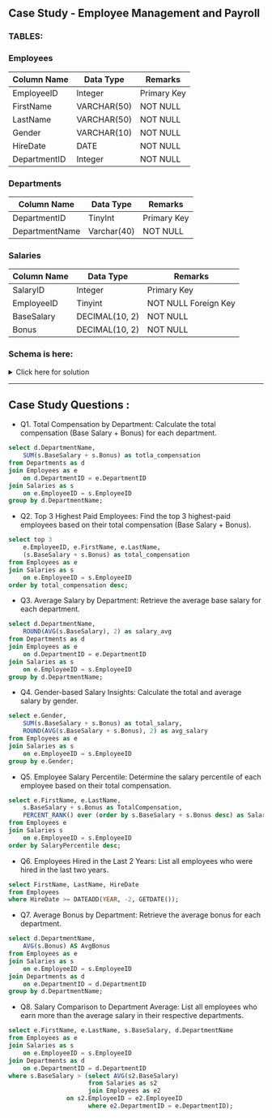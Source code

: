 ## Case Study - Employee Management and Payroll

### TABLES:

### Employees

|Column Name |	Data Type	 | Remarks |
|------------|-------------|---------|
|EmployeeID	       |   Integer	 | Primary Key
|FirstName	 |  VARCHAR(50)|	NOT NULL 
|LastName	   |  VARCHAR(50)	   | NOT NULL
|Gender	       | VARCHAR(10)	 | NOT NULL
|HireDate	 |  DATE|	NOT NULL 
|DepartmentID	   |  Integer	   | NOT NULL

### Departments

|Column Name 	|Data Type	|Remarks|
|-------------|-----------|-------|
|DepartmentID	|TinyInt	|Primary Key
|DepartmentName	|Varchar(40)	|NOT NULL

### Salaries 

|Column Name 	|Data Type	|Remarks|
|-------------|-----------|-------|
|SalaryID	|Integer	|Primary Key
|EmployeeID	|Tinyint	|NOT NULL Foreign Key
|BaseSalary	|DECIMAL(10, 2)	|NOT NULL
|Bonus	|DECIMAL(10, 2)	|NOT NULL

### Schema is here: 

<details>
	<summary>Click here for solution</summary>
	
```sql
-- All tables and respective records for the tables

DROP TABLE IF EXISTS Employees;
CREATE TABLE Employees (
    EmployeeID INT PRIMARY KEY,
    FirstName VARCHAR(15),
    LastName VARCHAR(15),
    Gender VARCHAR(6),
    HireDate DATE,
    DepartmentID INT
);

INSERT INTO Employees (EmployeeID, FirstName, LastName, Gender, HireDate, DepartmentID) 
	VALUES
(1, 'John', 'Doe', 'Male', '2020-01-15', 1),
(2, 'Jane', 'Smith', 'Female', '2019-07-23', 2),
(3, 'Robert', 'Johnson', 'Male', '2018-03-12', 3),
(4, 'Emily', 'Davis', 'Female', '2021-09-05', 1),
(5, 'Michael', 'Wilson', 'Male', '2020-11-11', 2),
(6, 'Sophia', 'Martinez', 'Female', '2022-04-17', 3),
(7, 'David', 'Lee', 'Male', '2020-02-20', 1),
(8, 'Laura', 'Walker', 'Female', '2019-11-30', 2),
(9, 'James', 'Brown', 'Male', '2018-07-15', 3);

DROP TABLE IF EXISTS Departments;
CREATE TABLE Departments (
    DepartmentID INT PRIMARY KEY,
    DepartmentName VARCHAR(27)
);

INSERT INTO Departments (DepartmentID, DepartmentName) 
	VALUES
(1, 'Human Resources'),
(2, 'Finance'),
(3, 'IT'),
(4, 'Marketing'),
(5, 'Sales'),
(6, 'Operations'),
(7, 'Legal'),
(8, 'Customer Support'),
(9, 'R&D');

DROP TABLE IF EXISTS Salaries;
CREATE TABLE Salaries (
    SalaryID INT PRIMARY KEY,
    EmployeeID INT,
    BaseSalary DECIMAL(10, 2),
    Bonus DECIMAL(10, 2),
    FOREIGN KEY (EmployeeID) REFERENCES Employees(EmployeeID)
);

INSERT INTO Salaries (SalaryID, EmployeeID, BaseSalary, Bonus) 
	VALUES
(1, 1, 55000.00, 5000.00),
(2, 2, 60000.00, 7000.00),
(3, 3, 75000.00, 8000.00),
(4, 4, 52000.00, 4000.00),
(5, 5, 58000.00, 6000.00),
(6, 6, 72000.00, 7500.00),
(7, 7, 50000.00, 3000.00),
(8, 8, 62000.00, 6500.00),
(9, 9, 68000.00, 7000.00);
```
</details>

-----------------------------------------------------------------------------------------------------------------

## Case Study Questions :

- Q1. Total Compensation by Department: Calculate the total compensation (Base Salary + Bonus) for each department.
```sql
select d.DepartmentName,
	SUM(s.BaseSalary + s.Bonus) as totla_compensation
from Departments as d
join Employees as e
	on d.DepartmentID = e.DepartmentID
join Salaries as s
	on e.EmployeeID = s.EmployeeID
group by d.DepartmentName;
```

- Q2. Top 3 Highest Paid Employees: Find the top 3 highest-paid employees based on their total compensation (Base Salary + Bonus).
```sql
select top 3 
	e.EmployeeID, e.FirstName, e.LastName,
	(s.BaseSalary + s.Bonus) as total_compensation
from Employees as e
join Salaries as s
	on e.EmployeeID = s.EmployeeID
order by total_compensation desc;
```

- Q3. Average Salary by Department: Retrieve the average base salary for each department.
```sql
select d.DepartmentName,
	ROUND(AVG(s.BaseSalary), 2) as salary_avg
from Departments as d
join Employees as e
	on d.DepartmentID = e.DepartmentID
join Salaries as s
	on e.EmployeeID = s.EmployeeID
group by d.DepartmentName;
```

- Q4. Gender-based Salary Insights: Calculate the total and average salary by gender.
```sql
select e.Gender,
	SUM(s.BaseSalary + s.Bonus) as total_salary,
	ROUND(AVG(s.BaseSalary + s.Bonus), 2) as avg_salary
from Employees as e
join Salaries as s
	on e.EmployeeID = s.EmployeeID
group by e.Gender;
```

- Q5. Employee Salary Percentile: Determine the salary percentile of each employee based on their total compensation.
```sql
select e.FirstName, e.LastName, 
	s.BaseSalary + s.Bonus as TotalCompensation,
	PERCENT_RANK() over (order by s.BaseSalary + s.Bonus desc) as SalaryPercentile
from Employees e
join Salaries s 
	on e.EmployeeID = s.EmployeeID
order by SalaryPercentile desc;
```

- Q6. Employees Hired in the Last 2 Years: List all employees who were hired in the last two years.
```sql
select FirstName, LastName, HireDate
from Employees
where HireDate >= DATEADD(YEAR, -2, GETDATE());
```

- Q7. Average Bonus by Department: Retrieve the average bonus for each department.
```sql
select d.DepartmentName,
	AVG(s.Bonus) AS AvgBonus
from Employees as e
join Salaries as s
	on e.EmployeeID = s.EmployeeID
join Departments as d
	on e.DepartmentID = d.DepartmentID
group by d.DepartmentName;
```

- Q8. Salary Comparison to Department Average: List all employees who earn more than the average salary in their respective departments.
```sql
select e.FirstName, e.LastName, s.BaseSalary, d.DepartmentName
from Employees as e
join Salaries as s
	on e.EmployeeID = s.EmployeeID
join Departments as d
	on e.DepartmentID = d.DepartmentID
where s.BaseSalary > (select AVG(s2.BaseSalary)
                      from Salaries as s2
                      join Employees as e2
				on s2.EmployeeID = e2.EmployeeID
                      where e2.DepartmentID = e.DepartmentID);
```







